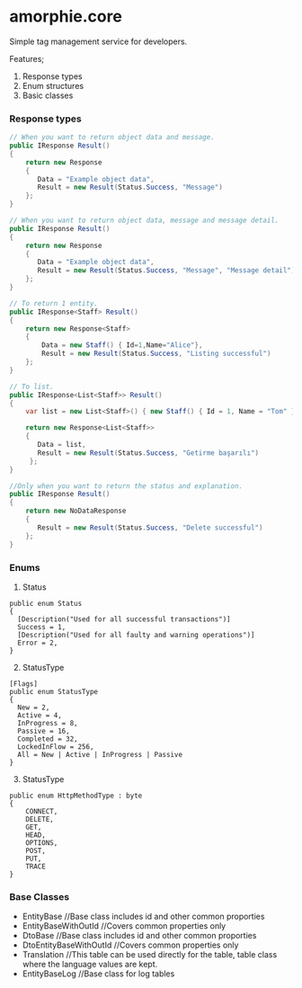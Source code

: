 
# amorphie.core

Simple tag management service for developers.

Features;

1. Response types
2. Enum structures
3. Basic classes

### Response types

```c#
// When you want to return object data and message.
public IResponse Result()
{
    return new Response
    {
       Data = "Example object data",
       Result = new Result(Status.Success, "Message")
    };
}

// When you want to return object data, message and message detail.
public IResponse Result()
{
    return new Response
    {
       Data = "Example object data",
       Result = new Result(Status.Success, "Message", "Message detail")
    };
}

// To return 1 entity.
public IResponse<Staff> Result()
{
    return new Response<Staff>
    {
        Data = new Staff() { Id=1,Name="Alice"},
        Result = new Result(Status.Success, "Listing successful")
    };
}

// To list.
public IResponse<List<Staff>> Result()
{
    var list = new List<Staff>() { new Staff() { Id = 1, Name = "Tom" }, new Staff() { Id = 1, Name = "Alice" } };

    return new Response<List<Staff>>
    {
       Data = list,
       Result = new Result(Status.Success, "Getirme başarılı")
     };
}

//Only when you want to return the status and explanation.
public IResponse Result()
{
    return new NoDataResponse
    {
       Result = new Result(Status.Success, "Delete successful")
    };
}
```

### Enums

1. Status

```
public enum Status
{
  [Description("Used for all successful transactions")]
  Success = 1,
  [Description("Used for all faulty and warning operations")]
  Error = 2,
}
```

2. StatusType

```
[Flags]
public enum StatusType
{
  New = 2,
  Active = 4,
  InProgress = 8,
  Passive = 16,
  Completed = 32,
  LockedInFlow = 256,
  All = New | Active | InProgress | Passive
}
```

3. StatusType

```
public enum HttpMethodType : byte 
{ 
    CONNECT, 
    DELETE, 
    GET, 
    HEAD, 
    OPTIONS, 
    POST, 
    PUT, 
    TRACE 
}
```

### Base Classes

- EntityBase //Base class includes id and other common proporties
- EntityBaseWithOutId //Covers common properties only
- DtoBase //Base class includes id and other common proporties
- DtoEntityBaseWithOutId //Covers common properties only
- Translation //This table can be used directly for the table, table class where the language values ​​are kept.
- EntityBaseLog //Base class for log tables
